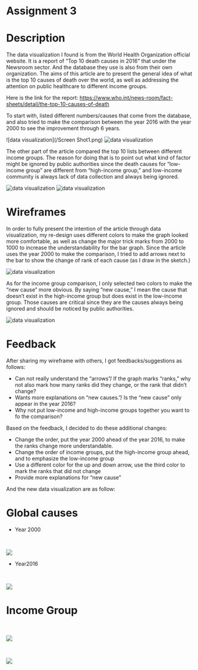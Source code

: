 # Assignment 3


# Description
The data visualization I found is from the World Health Organization official website. It is a report of “Top 10 death causes in 2016” that under the Newsroom sector. And the database they use is also from their own organization. The aims of this article are to present the general idea of what is the top 10 causes of death over the world, as well as addressing the attention on public healthcare to different income groups.

Here is the link for the report: https://www.who.int/news-room/fact-sheets/detail/the-top-10-causes-of-death

To start with, listed different numbers/causes that come from the database, and also tried to make the comparison between the year 2016 with the year 2000 to see the improvement through 6 years.

![data visualization](/Screen Shot1.png)
![data visualization](/top102000.png)

The other part of the article compared the top 10 lists between different income groups. The reason for doing that is to point out what kind of factor might be ignored by public authorities since the death causes for “low-income group” are different from “high-income group,” and low-income community is always lack of data collection and always being ignored.

![data visualization](/lowincome.png)
![data visualization](/highincome.png)


# Wireframes
In order to fully present the intention of the article through data visualization, my re-design uses different colors to make the graph looked more comfortable, as well as change the major trick marks from 2000 to 1000 to increase the understandability for the bar graph. Since the article uses the year 2000 to make the comparison, I tried to add arrows next to the bar to show the change of rank of each cause (as I draw in the sketch.)

![data visualization](/sketch1.jpg)

As for the income group comparison, I only selected two colors to make the “new cause” more obvious. By saying “new cause,” I mean the cause that doesn’t exist in the high-income group but does exist in the low-income group. Those causes are critical since they are the causes always being ignored and should be noticed by public authorities.

![data visualization](/sketch2.jpg)


# Feedback

After sharing my wireframe with others, I got feedbacks/suggestions as follows:
- Can not really understand the “arrows”/ If the graph marks “ranks,” why not also mark how many ranks did they change, or the rank that didn’t change?
- Wants more explanations on “new causes.”/ Is the “new cause” only appear in the year 2016?
- Why not put low-income and high-income groups together you want to fo the comparison?

Based on the feedback, I decided to do these additional changes:

- Change the order, put the year 2000 ahead of the year 2016, to make the ranks change more understandable.
- Change the order of income groups, put the high-income group ahead, and to emphasize the low-income group
- Use a different color for the up and down arrow, use the third color to mark the ranks that did not change
- Provide more explanations for “new cause”

And the new data visualization are as follow:


# Global causes
- Year 2000
<html>
<head></head>
<body>
<div>
<p><br></p >
</div>
<div class='tableauPlaceholder' id='viz1568927765076' style='position: relative'><noscript><a href='#'><img alt=' ' src='https:&#47;&#47;public.tableau.com&#47;static&#47;images&#47;Q9&#47;Q9RCCBJJ3&#47;1_rss.png' style='border: none' /></a></noscript><object class='tableauViz'  style='display:none;'><param name='host_url' value='https%3A%2F%2Fpublic.tableau.com%2F' /> <param name='embed_code_version' value='3' /> <param name='path' value='shared&#47;Q9RCCBJJ3' /> <param name='toolbar' value='yes' /><param name='static_image' value='https:&#47;&#47;public.tableau.com&#47;static&#47;images&#47;Q9&#47;Q9RCCBJJ3&#47;1.png' /> <param name='animate_transition' value='yes' /><param name='display_static_image' value='yes' /><param name='display_spinner' value='yes' /><param name='display_overlay' value='yes' /><param name='display_count' value='yes' /><param name='filter' value='publish=yes' /></object></div>                <script type='text/javascript'>                    var divElement = document.getElementById('viz1568927765076');                    var vizElement = divElement.getElementsByTagName('object')[0];                    vizElement.style.width='100%';vizElement.style.height=(divElement.offsetWidth*0.75)+'px';                    var scriptElement = document.createElement('script');                    scriptElement.src = 'https://public.tableau.com/javascripts/api/viz_v1.js';                    vizElement.parentNode.insertBefore(scriptElement, vizElement);                </script>
</body>
 </html>

- Year2016

<html>
<head></head>
<body>
<div>
<p><br></p >
</div>
<div class='tableauPlaceholder' id='viz1568927673494' style='position: relative'><noscript><a href='#'><img alt=' ' src='https:&#47;&#47;public.tableau.com&#47;static&#47;images&#47;to&#47;top10-2016&#47;Sheet3&#47;1_rss.png' style='border: none' /></a></noscript><object class='tableauViz'  style='display:none;'><param name='host_url' value='https%3A%2F%2Fpublic.tableau.com%2F' /> <param name='embed_code_version' value='3' /> <param name='site_root' value='' /><param name='name' value='top10-2016&#47;Sheet3' /><param name='tabs' value='no' /><param name='toolbar' value='yes' /><param name='static_image' value='https:&#47;&#47;public.tableau.com&#47;static&#47;images&#47;to&#47;top10-2016&#47;Sheet3&#47;1.png' /> <param name='animate_transition' value='yes' /><param name='display_static_image' value='yes' /><param name='display_spinner' value='yes' /><param name='display_overlay' value='yes' /><param name='display_count' value='yes' /><param name='filter' value='publish=yes' /></object></div>                <script type='text/javascript'>                    var divElement = document.getElementById('viz1568927673494');                    var vizElement = divElement.getElementsByTagName('object')[0];                    vizElement.style.width='100%';vizElement.style.height=(divElement.offsetWidth*0.75)+'px';                    var scriptElement = document.createElement('script');                    scriptElement.src = 'https://public.tableau.com/javascripts/api/viz_v1.js';                    vizElement.parentNode.insertBefore(scriptElement, vizElement);                </script>
</body>
 </html>
 
 # Income Group
 
 
<html>
<head></head>
<body>
<div>
<p><br></p >
</div>
 <div class='tableauPlaceholder' id='viz1568944491845' style='position: relative'><noscript><a href='#'><img alt=' ' src='https:&#47;&#47;public.tableau.com&#47;static&#47;images&#47;hi&#47;highincome&#47;Sheet1&#47;1_rss.png' style='border: none' /></a></noscript><object class='tableauViz'  style='display:none;'><param name='host_url' value='https%3A%2F%2Fpublic.tableau.com%2F' /> <param name='embed_code_version' value='3' /> <param name='site_root' value='' /><param name='name' value='highincome&#47;Sheet1' /><param name='tabs' value='no' /><param name='toolbar' value='yes' /><param name='static_image' value='https:&#47;&#47;public.tableau.com&#47;static&#47;images&#47;hi&#47;highincome&#47;Sheet1&#47;1.png' /> <param name='animate_transition' value='yes' /><param name='display_static_image' value='yes' /><param name='display_spinner' value='yes' /><param name='display_overlay' value='yes' /><param name='display_count' value='yes' /><param name='filter' value='publish=yes' /></object></div>                <script type='text/javascript'>                    var divElement = document.getElementById('viz1568944491845');                    var vizElement = divElement.getElementsByTagName('object')[0];                    vizElement.style.width='100%';vizElement.style.height=(divElement.offsetWidth*0.75)+'px';                    var scriptElement = document.createElement('script');                    scriptElement.src = 'https://public.tableau.com/javascripts/api/viz_v1.js';                    vizElement.parentNode.insertBefore(scriptElement, vizElement);                </script>
</body>
 </html>
 
 <html>
<head></head>
<body>
<div>
<p><br></p >
</div>
 <div class='tableauPlaceholder' id='viz1568945075987' style='position: relative'><noscript><a href='#'><img alt=' ' src='https:&#47;&#47;public.tableau.com&#47;static&#47;images&#47;lo&#47;lowincome_15689445810150&#47;Sheet2&#47;1_rss.png' style='border: none' /></a></noscript><object class='tableauViz'  style='display:none;'><param name='host_url' value='https%3A%2F%2Fpublic.tableau.com%2F' /> <param name='embed_code_version' value='3' /> <param name='site_root' value='' /><param name='name' value='lowincome_15689445810150&#47;Sheet2' /><param name='tabs' value='no' /><param name='toolbar' value='yes' /><param name='static_image' value='https:&#47;&#47;public.tableau.com&#47;static&#47;images&#47;lo&#47;lowincome_15689445810150&#47;Sheet2&#47;1.png' /> <param name='animate_transition' value='yes' /><param name='display_static_image' value='yes' /><param name='display_spinner' value='yes' /><param name='display_overlay' value='yes' /><param name='display_count' value='yes' /><param name='filter' value='publish=yes' /></object></div>                <script type='text/javascript'>                    var divElement = document.getElementById('viz1568945075987');                    var vizElement = divElement.getElementsByTagName('object')[0];                    vizElement.style.width='100%';vizElement.style.height=(divElement.offsetWidth*0.75)+'px';                    var scriptElement = document.createElement('script');                    scriptElement.src = 'https://public.tableau.com/javascripts/api/viz_v1.js';                    vizElement.parentNode.insertBefore(scriptElement, vizElement);                </script>
 </body>
 </html>
